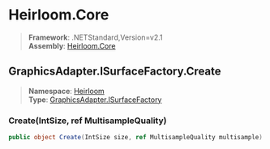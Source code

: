 # Heirloom.Core

> **Framework**: .NETStandard,Version=v2.1  
> **Assembly**: [Heirloom.Core][0]  

## GraphicsAdapter.ISurfaceFactory.Create

> **Namespace**: [Heirloom][0]  
> **Type**: [GraphicsAdapter.ISurfaceFactory][1]  

### Create(IntSize, ref MultisampleQuality)

```cs
public object Create(IntSize size, ref MultisampleQuality multisample)
```

[0]: ../../../Heirloom.Core.md
[1]: ../GraphicsAdapter.ISurfaceFactory.md
